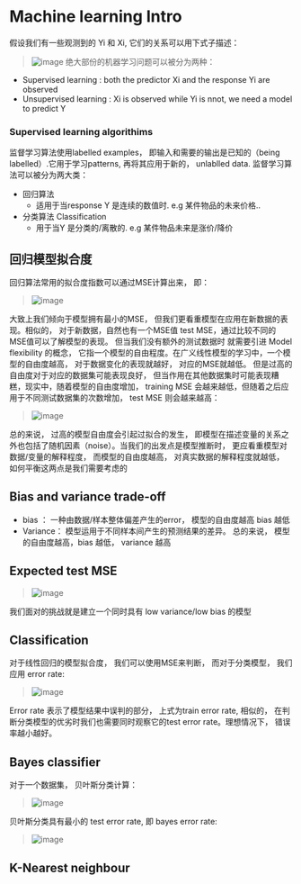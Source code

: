 # Machine learning Intro
假设我们有一些观测到的 Yi 和 Xi, 它们的关系可以用下式子描述：
> ![image](https://user-images.githubusercontent.com/89850899/161816161-e993d4ab-1803-4821-8987-3763ff9191fb.png)
绝大部份的机器学习问题可以被分为两种：
- Supervised learning : both the predictor Xi and the response Yi are observed 
- Unsupervised learning : Xi is observed while Yi is nnot, we need a model to predict Y

### Supervised learning algorithims 
监督学习算法使用labelled examples， 即输入和需要的输出是已知的（being labelled）.它用于学习patterns, 再将其应用于新的， unlablled data. 监督学习算法可以被分为两大类：
- 回归算法
  - 适用于当response Y 是连续的数值时. e.g 某件物品的未来价格..
- 分类算法 Classification
  - 用于当Y 是分类的/离散的. e.g 某件物品未来是涨价/降价
 
## 回归模型拟合度
回归算法常用的拟合度指数可以通过MSE计算出来， 即：
>![image](https://user-images.githubusercontent.com/89850899/161818096-99cdfde1-ccc4-453e-a606-cfe18b4ff1d5.png)

大致上我们倾向于模型拥有最小的MSE， 但我们更看重模型在应用在新数据的表现。相似的， 对于新数据，自然也有一个MSE值 test MSE，通过比较不同的MSE值可以了解模型的表现。 但当我们没有额外的测试数据时
就需要引进 Model flexibility 的概念， 它指一个模型的自由程度。在广义线性模型的学习中，一个模型的自由度越高， 对于数据变化的表现就越好， 对应的MSE就越低。 但是过高的自由度对于对应的数据集可能表现良好， 但当作用在其他数据集时可能表现糟糕，现实中，随着模型的自由度增加， training MSE 会越来越低，但随着之后应用于不同测试数据集的次数增加， test MSE 则会越来越高：
> ![image](https://user-images.githubusercontent.com/89850899/161820570-51545bd3-8466-4fcb-bc78-a70414f5b6cb.png)

总的来说， 过高的模型自由度会引起过拟合的发生， 即模型在描述变量的关系之外也包括了随机因素（noise）。当我们的出发点是模型推断时， 更应看重模型对数据/变量的解释程度， 而模型的自由度越高， 对真实数据的解释程度就越低， 如何平衡这两点是我们需要考虑的

## Bias and variance trade-off
- bias ： 一种由数据/样本整体偏差产生的error， 模型的自由度越高 bias 越低
- Variance： 模型运用于不同样本间产生的预测结果的差异。 
总的来说， 模型的自由度越高，bias 越低， variance 越高

## Expected test MSE
>![image](https://user-images.githubusercontent.com/89850899/161850367-9f9852a0-c205-42cc-a950-ec1d2522809b.png)

我们面对的挑战就是建立一个同时具有 low variance/low bias 的模型


## Classification
对于线性回归的模型拟合度， 我们可以使用MSE来判断， 而对于分类模型， 我们应用 error rate:
>![image](https://user-images.githubusercontent.com/89850899/161851369-cc3da9bd-7109-4e3b-8aad-a2ca5078fa2e.png)

Error rate 表示了模型结果中误判的部分， 上式为train error rate,  相似的， 在判断分类模型的优劣时我们也需要同时观察它的test error rate。理想情况下， 错误率越小越好。

## Bayes classifier
对于一个数据集， 贝叶斯分类计算：
>![image](https://user-images.githubusercontent.com/89850899/161852875-6c601302-1b5d-4272-8461-9f60a094c356.png)

贝叶斯分类具有最小的 test error rate, 即 bayes error rate:
>![image](https://user-images.githubusercontent.com/89850899/161853458-6af94f2c-4ff0-4afe-b258-b60d481a9d9a.png)

## K-Nearest neighbour



